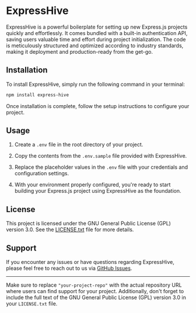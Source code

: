 # ExpressHive

ExpressHive is a powerful boilerplate for setting up new Express.js projects quickly and effortlessly. It comes bundled with a built-in authentication API, saving users valuable time and effort during project initialization. The code is meticulously structured and optimized according to industry standards, making it deployment and production-ready from the get-go.

## Installation

To install ExpressHive, simply run the following command in your terminal:

```bash
npm install express-hive
```

Once installation is complete, follow the setup instructions to configure your project.

## Usage

1. Create a `.env` file in the root directory of your project.

2. Copy the contents from the `.env.sample` file provided with ExpressHive.

3. Replace the placeholder values in the `.env` file with your credentials and configuration settings.

4. With your environment properly configured, you're ready to start building your Express.js project using ExpressHive as the foundation.

## License

This project is licensed under the GNU General Public License (GPL) version 3.0. See the [LICENSE.txt](./LICENSE.txt) file for more details.

## Support

If you encounter any issues or have questions regarding ExpressHive, please feel free to reach out to us via [GitHub Issues](https://github.com/divy-koushik-mishra/express-hive/issues).

---

Make sure to replace `"your-project-repo"` with the actual repository URL where users can find support for your project. Additionally, don't forget to include the full text of the GNU General Public License (GPL) version 3.0 in your `LICENSE.txt` file.
